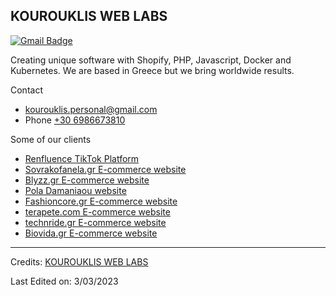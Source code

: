 ## KOUROUKLIS WEB LABS
[![Gmail Badge](https://img.shields.io/badge/-Gmail-c14438?style=flat-square&logo=Gmail&logoColor=white&link=mailto:kourouklis.personal@gmail.com)](mailto:kourouklis.personal@gmail.com)

Creating unique software with Shopify, PHP, Javascript, Docker and Kubernetes. We are based in Greece but we bring worldwide results.


Contact
- [kourouklis.personal@gmail.com](mailto:kourouklis.personal@gmail.com)
- Phone [+30 6986673810](tel:+306986673810)

Some of our clients
- [Renfluence TikTok Platform](https://renfluence.com)
- [Sovrakofanela.gr E-commerce website](https://sovrakofanela.gr)
- [Blyzz.gr E-commerce website](https://blyzz.gr)
- [Pola Damaniaou website](https://www.poladamianou.gr)
- [Fashioncore.gr E-commerce website](https://fashioncore.gr)
- [terapete.com E-commerce website](https://terapete.com)
- [technride.gr E-commerce website](https://technride.gr)
- [Biovida.gr E-commerce website](https://biovida.gr)

----
Credits: [KOUROUKLIS WEB LABS](https://github.com/Rascaal)

Last Edited on: 3/03/2023
